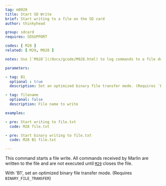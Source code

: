 ```yaml
---
tag: m0028
title: Start SD Write
brief: Start writing to a file on the SD card
author: thinkyhead

group: sdcard
requires: SDSUPPORT

codes: [ M28 ]
related: [ M29, M928 ]

notes: Use [`M928`](/docs/gcode/M928.html) to log commands to a file during printing.

parameters:

- tag: B1
  optional : true
  description: Set an optimized binary file transfer mode. (Requires `BINARY_FILE_TRANSFER`)

- tag: filename
  optional: false
  description: File name to write

examples:

- pre: Start writing to file.txt
  code: M28 file.txt

- pre: Start binary writing to file.txt
  code: M28 B1 file.txt

---
```


This command starts a file write. All commands received by Marlin are written to the file and are not executed until [`M29`](/docs/gcode/M029.html) closes the file.

With 'B1', set an optimized binary file transfer mode. (Requires `BINARY_FILE_TRANSFER`)
